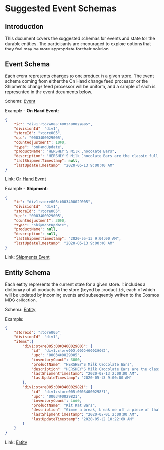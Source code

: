 # Suggested Event Schemas

## Introduction

This document covers the suggested schemas for events and state for the durable entities. The participants are encouraged to explore options that they feel may be more appropriate for their solution.

## Event Schema

Each event represents changes to one product in a given store. The event schema coming from either the On Hand change feed processor or the Shipments change feed processor will be uniform, and a sample of each is represented in the event documents below.

Schema: [Event](./json/schemas/event-schema.json)

Example - **On Hand Event**:

```json
{
    "id": "div1:store005:0003400029005",
    "divisionId": "div1",
    "storeId": "store005",
    "upc": "0003400029005",
    "countAdjustment": 1000,
    "type": "onHandUpdate",
    "productName": "HERSHEY'S Milk Chocolate Bars",
    "description": "HERSHEY'S Milk Chocolate Bars are the classic full size chocolate candy bars you’ve always enjoyed!",
    "lastShipmentTimestamp": null,
    "lastUpdateTimestamp": "2020-05-13 9:00:00 AM"
}
```

Link: [On Hand Event](./json/samples/event-payload-sample-onHand.json)

Example - **Shipment**:

```json
{
    "id": "div1:store005:0003400029005",
    "divisionId": "div1",
    "storeId": "store005",
    "upc": "0003400029005",
    "countAdjustment": 3000,
    "type": "shipmentUpdate",
    "productName": null,
    "description": null,
    "lastShipmentTimestamp": "2020-05-13 9:00:00 AM",
    "lastUpdateTimestamp": "2020-05-13 9:00:00 AM"
}
```

Link: [Shipments Event](./json/samples/event-payload-sample-shipments.json)

## Entity Schema

Each entity represents the current state for a given store. It includes a dictionary of all products in the store (keyed by product `id`), each of which will be updated by incoming events and subsequently written to the Cosmos MDS collection.

Schema: [Entity](./json/schemas/entity-schema.json)

Example:

```json
{
    "storeId": "store005",
    "divisionId": "div1",
    "items":{
        "div1:store005:0003400029005": {
            "id": "div1:store005:0003400029005",
            "upc": "0003400029005",
            "inventoryCount": 3000,
            "productName": "HERSHEY'S Milk Chocolate Bars",
            "description": "HERSHEY'S Milk Chocolate Bars are the classic full size chocolate candy bars you’ve always enjoyed!",
            "lastShipmentTimestamp": "2020-05-13 2:00:00 AM",
            "lastUpdateTimestamp": "2020-05-13 9:00:00 AM"
        },
        "div1:store005:0003400029821": {
            "id": "div1:store005:0003400029821",
            "upc": "0003400029821",
            "inventoryCount": 1000,
            "productName": "Kit Kat Bars",
            "description": "Gimme a break, break me off a piece of that Kit Kat Bar!",
            "lastShipmentTimestamp": "2020-05-01 2:00:00 AM",
            "lastUpdateTimestamp": "2020-05-12 10:22:00 AM"
        }
    }
}

```

Link: [Entity](./json/samples/entity-sample.json)
